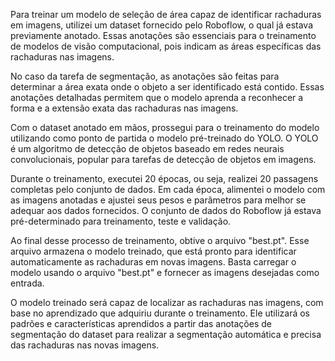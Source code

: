 Para treinar um modelo de seleção de área capaz de identificar rachaduras em imagens, utilizei um dataset fornecido pelo Roboflow, o qual já estava previamente anotado. Essas anotações são essenciais para o treinamento de modelos de visão computacional, pois indicam as áreas específicas das rachaduras nas imagens.

No caso da tarefa de segmentação, as anotações são feitas para determinar a área exata onde o objeto a ser identificado está contido. Essas anotações detalhadas permitem que o modelo aprenda a reconhecer a forma e a extensão exata das rachaduras nas imagens.

Com o dataset anotado em mãos, prossegui para o treinamento do modelo utilizando como ponto de partida o modelo pré-treinado do YOLO. O YOLO é um algoritmo de detecção de objetos baseado em redes neurais convolucionais, popular para tarefas de detecção de objetos em imagens.

Durante o treinamento, executei 20 épocas, ou seja, realizei 20 passagens completas pelo conjunto de dados. Em cada época, alimentei o modelo com as imagens anotadas e ajustei seus pesos e parâmetros para melhor se adequar aos dados fornecidos. O conjunto de dados do Roboflow já estava pré-determinado para treinamento, teste e validação.

Ao final desse processo de treinamento, obtive o arquivo "best.pt". Esse arquivo armazena o modelo treinado, que está pronto para identificar automaticamente as rachaduras em novas imagens. Basta carregar o modelo usando o arquivo "best.pt" e fornecer as imagens desejadas como entrada.

O modelo treinado será capaz de localizar as rachaduras nas imagens, com base no aprendizado que adquiriu durante o treinamento. Ele utilizará os padrões e características aprendidos a partir das anotações de segmentação do dataset para realizar a segmentação automática e precisa das rachaduras nas novas imagens.











